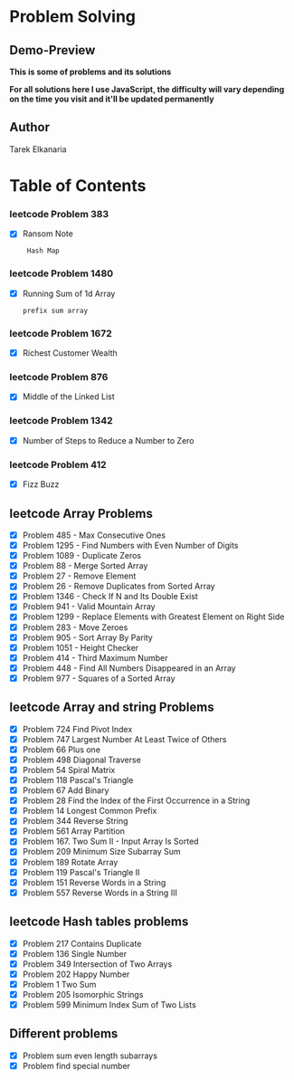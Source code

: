 # Problem Solving

## Demo-Preview

**This is some of problems and its solutions**

**For all solutions here I use JavaScript, the difficulty will vary depending on the time you visit and it'll be updated permanently**

## Author

Tarek Elkanaria

# Table of Contents

### leetcode Problem 383

- [x] Ransom Note

       Hash Map

### leetcode Problem 1480

- [x] Running Sum of 1d Array

      prefix sum array

### leetcode Problem 1672

- [x] Richest Customer Wealth

### leetcode Problem 876

- [x] Middle of the Linked List

### leetcode Problem 1342

- [x] Number of Steps to Reduce a Number to Zero

### leetcode Problem 412

- [x] Fizz Buzz

## leetcode Array Problems

- [x] Problem 485 - Max Consecutive Ones
- [x] Problem 1295 - Find Numbers with Even Number of Digits
- [x] Problem 1089 - Duplicate Zeros
- [x] Problem 88 - Merge Sorted Array
- [x] Problem 27 - Remove Element
- [x] Problem 26 - Remove Duplicates from Sorted Array
- [x] Problem 1346 - Check If N and Its Double Exist
- [x] Problem 941 - Valid Mountain Array
- [x] Problem 1299 - Replace Elements with Greatest Element on Right Side
- [x] Problem 283 - Move Zeroes
- [x] Problem 905 - Sort Array By Parity
- [x] Problem 1051 - Height Checker
- [x] Problem 414 - Third Maximum Number
- [x] Problem 448 - Find All Numbers Disappeared in an Array
- [x] Problem 977 - Squares of a Sorted Array

## leetcode Array and string Problems

- [x] Problem 724 Find Pivot Index
- [x] Problem 747 Largest Number At Least Twice of Others
- [x] Problem 66 Plus one
- [x] Problem 498 Diagonal Traverse
- [x] Problem 54 Spiral Matrix
- [x] Problem 118 Pascal's Triangle
- [x] Problem 67 Add Binary
- [x] Problem 28 Find the Index of the First Occurrence in a String
- [x] Problem 14 Longest Common Prefix
- [x] Problem 344 Reverse String
- [x] Problem 561 Array Partition
- [x] Problem 167. Two Sum II - Input Array Is Sorted
- [x] Problem 209 Minimum Size Subarray Sum
- [x] Problem 189 Rotate Array
- [x] Problem 119 Pascal's Triangle II
- [x] Problem 151 Reverse Words in a String
- [x] Problem 557 Reverse Words in a String III

## leetcode Hash tables problems

- [x] Problem 217 Contains Duplicate
- [x] Problem 136 Single Number
- [x] Problem 349 Intersection of Two Arrays
- [x] Problem 202 Happy Number
- [x] Problem 1 Two Sum
- [x] Problem 205 Isomorphic Strings
- [x] Problem 599 Minimum Index Sum of Two Lists

## Different problems

- [x] Problem sum even length subarrays
- [x] Problem find special number

